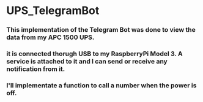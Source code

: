 # UPS_TelegramBot
### This implementation of the Telegram Bot was done to view the data from my APC 1500 UPS.
### it is connected thorugh USB to my RaspberryPi Model 3. A service is attached to it and I can send or receive any notification from it.
### I'll implementate a function to call a number when the power is off. 
